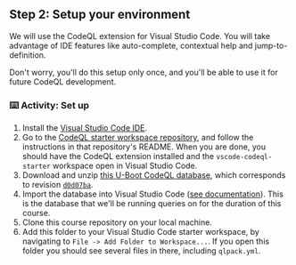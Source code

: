 ## Step 2: Setup your environment

We will use the CodeQL extension for Visual Studio Code. You will take advantage of IDE features like auto-complete, contextual help and jump-to-definition.

Don't worry, you'll do this setup only once, and you'll be able to use it for future CodeQL development.

### :keyboard: Activity: Set up
1. Install the [Visual Studio Code IDE](https://code.visualstudio.com/).
1. Go to the [CodeQL starter workspace repository](https://github.com/github/vscode-codeql-starter/), and follow the instructions in that repository's README. When you are done, you should have the CodeQL extension installed and the `vscode-codeql-starter` workspace open in Visual Studio Code.
1. Download and unzip [this U-Boot CodeQL database](https://downloads.lgtm.com/snapshots/cpp/uboot/u-boot_u-boot_cpp-srcVersion_d0d07ba86afc8074d79e436b1ba4478fa0f0c1b5-dist_odasa-2019-07-25-linux64.zip), which corresponds to revision [`d0d07ba`](https://github.com/u-boot/u-boot/tree/d0d07ba86afc8074d79e436b1ba4478fa0f0c1b5).
1. Import the database into Visual Studio Code ([see documentation](https://codeql.github.com/docs/codeql-for-visual-studio-code/analyzing-your-projects/#choosing-a-database)). This is the database that we'll be running queries on for the duration of this course.
1. Clone this course repository on your local machine.
1. Add this folder to your Visual Studio Code starter workspace, by navigating to `File -> Add Folder to Workspace...`. If you open this folder you should see several files in there, including `qlpack.yml`.

